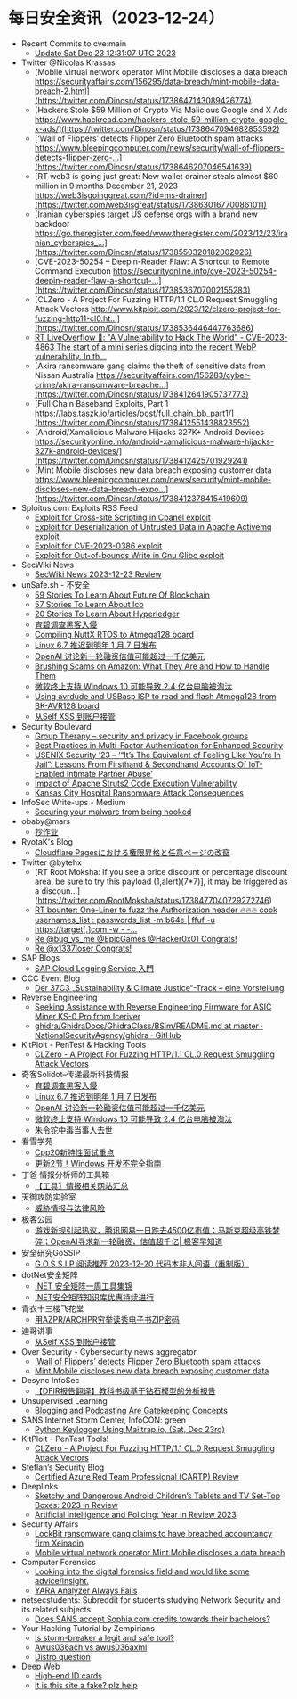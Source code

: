 # 每日安全资讯（2023-12-24）

- Recent Commits to cve:main
  - [Update Sat Dec 23 12:31:07 UTC 2023](https://github.com/trickest/cve/commit/062d2431e4e0346ae481719baf846137afec7928)
- Twitter @Nicolas Krassas
  - [Mobile virtual network operator Mint Mobile discloses a data breach https://securityaffairs.com/156295/data-breach/mint-mobile-data-breach-2.html](https://twitter.com/Dinosn/status/1738647143089426774)
  - [Hackers Stole $59 Million of Crypto Via Malicious Google and X Ads https://www.hackread.com/hackers-stole-59-million-crypto-google-x-ads/](https://twitter.com/Dinosn/status/1738647094682853592)
  - [‘Wall of Flippers’ detects Flipper Zero Bluetooth spam attacks https://www.bleepingcomputer.com/news/security/wall-of-flippers-detects-flipper-zero-...](https://twitter.com/Dinosn/status/1738646207046541639)
  - [RT web3 is going just great: New wallet drainer steals almost $60 million in 9 months December 21, 2023 https://web3isgoinggreat.com/?id=ms-drainer](https://twitter.com/web3isgreat/status/1738630167700861011)
  - [Iranian cyberspies target US defense orgs with a brand new backdoor https://go.theregister.com/feed/www.theregister.com/2023/12/23/iranian_cyberspies_...](https://twitter.com/Dinosn/status/1738550320182002026)
  - [CVE-2023-50254 – Deepin-Reader Flaw: A Shortcut to Remote Command Execution https://securityonline.info/cve-2023-50254-deepin-reader-flaw-a-shortcut-...](https://twitter.com/Dinosn/status/1738536707002155283)
  - [CLZero - A Project For Fuzzing HTTP/1.1 CL.0 Request Smuggling Attack Vectors http://www.kitploit.com/2023/12/clzero-project-for-fuzzing-http11-cl0.ht...](https://twitter.com/Dinosn/status/1738536446447763686)
  - [RT LiveOverflow 🔴: "A Vulnerability to Hack The World" - CVE-2023-4863 The start of a mini series digging into the recent WebP vulnerability. In th...](https://twitter.com/LiveOverflow/status/1738520896585785394)
  - [Akira ransomware gang claims the theft of sensitive data from Nissan Australia https://securityaffairs.com/156283/cyber-crime/akira-ransomware-breache...](https://twitter.com/Dinosn/status/1738412641905737773)
  - [Full Chain Baseband Exploits, Part 1 https://labs.taszk.io/articles/post/full_chain_bb_part1/](https://twitter.com/Dinosn/status/1738412551438823552)
  - [Android/Xamalicious Malware Hijacks 327K+ Android Devices https://securityonline.info/android-xamalicious-malware-hijacks-327k-android-devices/](https://twitter.com/Dinosn/status/1738412425701929241)
  - [Mint Mobile discloses new data breach exposing customer data https://www.bleepingcomputer.com/news/security/mint-mobile-discloses-new-data-breach-expo...](https://twitter.com/Dinosn/status/1738412378415419609)
- Sploitus.com Exploits RSS Feed
  - [Exploit for Cross-site Scripting in Cpanel exploit](https://sploitus.com/exploit?id=9FBA14F1-9CF4-5B48-BD7A-AC2F6023B63A&utm_source=rss&utm_medium=rss)
  - [Exploit for Deserialization of Untrusted Data in Apache Activemq exploit](https://sploitus.com/exploit?id=F1BA882D-AEE0-5F39-9E04-ED607D5F8DC2&utm_source=rss&utm_medium=rss)
  - [Exploit for CVE-2023-0386 exploit](https://sploitus.com/exploit?id=9CF0371B-70C8-54C9-ADC2-CC825AF48FEB&utm_source=rss&utm_medium=rss)
  - [Exploit for Out-of-bounds Write in Gnu Glibc exploit](https://sploitus.com/exploit?id=16C064EE-3022-51FD-919E-E51F380C2B46&utm_source=rss&utm_medium=rss)
- SecWiki News
  - [SecWiki News 2023-12-23 Review](http://www.sec-wiki.com/?2023-12-23)
- unSafe.sh - 不安全
  - [59 Stories To Learn About Future Of Blockchain](https://buaq.net/go-209474.html)
  - [57 Stories To Learn About Ico](https://buaq.net/go-209475.html)
  - [20 Stories To Learn About Hyperledger](https://buaq.net/go-209476.html)
  - [育碧调查黑客入侵](https://buaq.net/go-209464.html)
  - [Compiling NuttX RTOS to Atmega128 board](https://buaq.net/go-209460.html)
  - [Linux 6.7 推迟到明年 1 月 7 日发布](https://buaq.net/go-209465.html)
  - [OpenAI 讨论新一轮融资估值可能超过一千亿美元](https://buaq.net/go-209466.html)
  - [Brushing Scams on Amazon: What They Are and How to Handle Them](https://buaq.net/go-209477.html)
  - [微软终止支持 Windows 10 可能导致 2.4 亿台电脑被淘汰](https://buaq.net/go-209467.html)
  - [Using avrdude and USBasp ISP to read and flash Atmega128 from BK-AVR128 board](https://buaq.net/go-209446.html)
  - [从Self XSS 到账户接管](https://buaq.net/go-209471.html)
- Security Boulevard
  - [Group Therapy – security and privacy in Facebook groups](https://securityboulevard.com/2023/12/group-therapy-security-and-privacy-in-facebook-groups/)
  - [Best Practices in Multi-Factor Authentication for Enhanced Security](https://securityboulevard.com/2023/12/best-practices-in-multi-factor-authentication-for-enhanced-security/)
  - [USENIX Security ’23 – ‘“It’s The Equivalent of Feeling Like You’re In Jail”: Lessons From Firsthand & Secondhand Accounts Of IoT-Enabled Intimate Partner Abuse’](https://securityboulevard.com/2023/12/usenix-security-23-its-the-equivalent-of-feeling-like-youre-in-jail-lessons-from-firsthand-secondhand-accounts-of-iot-enabled-intimate-pa/)
  - [Impact of Apache Struts2 Code Execution Vulnerability](https://securityboulevard.com/2023/12/impact-of-apache-struts2-code-execution-vulnerability/)
  - [Kansas City Hospital Ransomware Attack Consequences](https://securityboulevard.com/2023/12/kansas-city-hospital-ransomware-attack-consequences/)
- InfoSec Write-ups - Medium
  - [Securing your malware from being hooked](https://infosecwriteups.com/securing-your-malware-from-being-hooked-a995f25531f7?source=rss----7b722bfd1b8d---4)
- obaby@mars
  - [抄作业](https://h4ck.org.cn/2023/12/14852)
- RyotaK's Blog
  - [Cloudflare Pagesにおける権限昇格と任意ページの改竄](https://blog.ryotak.net/post/cloudflare-pages-privesc-and-page-tampering/)
- Twitter @bytehx
  - [RT Root Moksha: If you see a price discount or percentage discount area, be sure to try this payload (1,alert)(7*7)], it may be triggered as a discoun...](https://twitter.com/RootMoksha/status/1738477040729272746)
  - [RT bounter: One-Liner to fuzz the Authorization header 🔥🔥🔥 cook usernames_list : passwords_list -m b64e | ffuf -u https://target[.]com -w - -...](https://twitter.com/_bughunter/status/1738470492841844893)
  - [Re @bug_vs_me @EpicGames @Hacker0x01 Congrats!](https://twitter.com/bytehx343/status/1738210865172685070)
  - [Re @x1337loser Congrats!](https://twitter.com/bytehx343/status/1738426047400738921)
- SAP Blogs
  - [SAP Cloud Logging Service 入門](https://blogs.sap.com/2023/12/23/btp-cloud-logging-getting-start-ja/)
- CCC Event Blog
  - [Der 37C3 „Sustainability & Climate Justice“-Track – eine Vorstellung](https://events.ccc.de/2023/12/23/37c3-sustainability-and-climate-justive-track-team/)
- Reverse Engineering
  - [Seeking Assistance with Reverse Engineering Firmware for ASIC Miner KS-0 Pro from Iceriver](https://www.reddit.com/r/ReverseEngineering/comments/18p9a3u/seeking_assistance_with_reverse_engineering/)
  - [ghidra/GhidraDocs/GhidraClass/BSim/README.md at master · NationalSecurityAgency/ghidra · GitHub](https://www.reddit.com/r/ReverseEngineering/comments/18p2a76/ghidraghidradocsghidraclassbsimreadmemd_at_master/)
- KitPloit - PenTest &amp; Hacking Tools
  - [CLZero - A Project For Fuzzing HTTP/1.1 CL.0 Request Smuggling Attack Vectors](http://www.kitploit.com/2023/12/clzero-project-for-fuzzing-http11-cl0.html)
- 奇客Solidot–传递最新科技情报
  - [育碧调查黑客入侵](https://www.solidot.org/story?sid=76963)
  - [Linux 6.7 推迟到明年 1 月 7 日发布](https://www.solidot.org/story?sid=76962)
  - [OpenAI 讨论新一轮融资估值可能超过一千亿美元](https://www.solidot.org/story?sid=76961)
  - [微软终止支持 Windows 10 可能导致 2.4 亿台电脑被淘汰](https://www.solidot.org/story?sid=76960)
  - [朱令铊中毒当事人去世](https://www.solidot.org/story?sid=76959)
- 看雪学苑
  - [Cpp20新特性面试重点](https://mp.weixin.qq.com/s?__biz=MjM5NTc2MDYxMw==&mid=2458532502&idx=1&sn=b9cabbc8ec341ffd4c8aeda8985f6706&chksm=b18d0a1c86fa830af223b4845a65c09bfebe060303ccb66fe9ee6ec1696be9dc8b7b8d35eddb&scene=58&subscene=0#rd)
  - [更新2节！Windows 开发不完全指南](https://mp.weixin.qq.com/s?__biz=MjM5NTc2MDYxMw==&mid=2458532502&idx=2&sn=deacf0164d6c366ab6e029e65d59b28e&chksm=b18d0a1c86fa830a46948ec939db92ad34047df22bbcfa73f06c810d9733548c8af614a3ebc2&scene=58&subscene=0#rd)
- 丁爸 情报分析师的工具箱
  - [【工具】情报相关网站汇总](https://mp.weixin.qq.com/s?__biz=MzI2MTE0NTE3Mw==&mid=2651141194&idx=1&sn=fe6ee0e9e687f98753880cfe86c3b24a&chksm=f1af4370c6d8ca6662e8bcb015922008d11e31c57e1b8562b118c2261b1f457f5630718f5d93&scene=58&subscene=0#rd)
- 天御攻防实验室
  - [威胁情报与法律风险](https://mp.weixin.qq.com/s?__biz=MzU0MzgyMzM2Nw==&mid=2247485255&idx=1&sn=4741292f5812f27cd7b330bd8b3a5ce7&chksm=fb04c42fcc734d39856fa2f37d2bff6142bcc335980203c4e2f8cd7618cdffe1425f87f529dc&scene=58&subscene=0#rd)
- 极客公园
  - [游戏新规引起热议，腾讯网易一日跌去4500亿市值；马斯克超级高铁梦碎；OpenAI寻求新一轮融资，估值超千亿| 极客早知道](https://mp.weixin.qq.com/s?__biz=MTMwNDMwODQ0MQ==&mid=2653028384&idx=1&sn=2d17e8f6b2076a571ac658ca9a22a456&chksm=7e577d964920f480e6ac0332b453b08cf65511765b6ab400dda535ba2968b87f5719e7b64021&scene=58&subscene=0#rd)
- 安全研究GoSSIP
  - [G.O.S.S.I.P 阅读推荐 2023-12-20 代码本非人间语（重制版）](https://mp.weixin.qq.com/s?__biz=Mzg5ODUxMzg0Ng==&mid=2247497012&idx=1&sn=9507c02886454e5a11a65409d356225e&chksm=c063dbedf71452fb4a38ce96b2f20777718993dadbbcb750c644bb7cb9f668d2ee70d88f9096&scene=58&subscene=0#rd)
- dotNet安全矩阵
  - [.NET 安全矩阵一周工具集锦](https://mp.weixin.qq.com/s?__biz=MzUyOTc3NTQ5MA==&mid=2247489955&idx=1&sn=a6dc581a7c0b4169e2db4eecf7dee3ac&chksm=fa5ab74ecd2d3e588277534f09af5fea8af7d1cf2d8ba465bcebd0dd7637052ff89d5a09fdf2&scene=58&subscene=0#rd)
  - [.NET安全矩阵知识库优惠持续进行](https://mp.weixin.qq.com/s?__biz=MzUyOTc3NTQ5MA==&mid=2247489955&idx=2&sn=d2284fdb4162d5c4749cbe91d0132588&chksm=fa5ab74ecd2d3e58c9bf7c1d6192f081b95a6a370fd139c677d9ab77165e7556eca242d2993f&scene=58&subscene=0#rd)
- 青衣十三楼飞花堂
  - [用AZPR/ARCHPR穷举读秀电子书ZIP密码](https://mp.weixin.qq.com/s?__biz=MzUzMjQyMDE3Ng==&mid=2247487028&idx=1&sn=b4ed2e3fae39a311e9000594d244d38a&chksm=fab2cd0bcdc5441d7dd0b0bd53ff6c55bd37dc142e6d53fefdd6b94820047f3b9fa4992886d7&scene=58&subscene=0#rd)
- 迪哥讲事
  - [从Self XSS 到账户接管](https://mp.weixin.qq.com/s?__biz=MzIzMTIzNTM0MA==&mid=2247493105&idx=1&sn=f1402a8b18d4cc097ab91cae05d1e0e4&chksm=e8a5ef92dfd266843b6de1682b54b32be7392b4a493df396485e9a7fe8d411b1800257547668&scene=58&subscene=0#rd)
- Over Security - Cybersecurity news aggregator
  - [‘Wall of Flippers’ detects Flipper Zero Bluetooth spam attacks](https://www.bleepingcomputer.com/news/security/wall-of-flippers-detects-flipper-zero-bluetooth-spam-attacks/)
  - [Mint Mobile discloses new data breach exposing customer data](https://www.bleepingcomputer.com/news/security/mint-mobile-discloses-new-data-breach-exposing-customer-data/)
- Desync InfoSec
  - [【DFIR报告翻译】教科书级基于钻石模型的分析报告](https://mp.weixin.qq.com/s?__biz=MzkzMDE3ODc1Mw==&mid=2247487237&idx=1&sn=b9e05c8f8bb672a61c702188bf979454&chksm=c27f7cabf508f5bd8e58bd221db1f570cb5dbf543fc953c8f3b27419e20da0261b80d0799600&scene=58&subscene=0#rd)
- Unsupervised Learning
  - [Blogging and Podcasting Are Gatekeeping Concepts](https://danielmiessler.com/p/blogging-podcasting-gatekeeping-concepts)
- SANS Internet Storm Center, InfoCON: green
  - [Python Keylogger Using Mailtrap.io, (Sat, Dec 23rd)](https://isc.sans.edu/diary/rss/30512)
- KitPloit - PenTest Tools!
  - [CLZero - A Project For Fuzzing HTTP/1.1 CL.0 Request Smuggling Attack Vectors](http://www.kitploit.com/2023/12/clzero-project-for-fuzzing-http11-cl0.html)
- Steflan’s Security Blog
  - [Certified Azure Red Team Professional (CARTP) Review](https://steflan-security.com/certified-red-team-professional-cartp-review/?utm_source=rss&utm_medium=rss&utm_campaign=certified-red-team-professional-cartp-review)
- Deeplinks
  - [Sketchy and Dangerous Android Children’s Tablets and TV Set-Top Boxes: 2023 in Review](https://www.eff.org/deeplinks/2023/12/sketchy-and-dangerous-android-childrens-tablets-and-tv-set-top-boxes-2023-review)
  - [Artificial Intelligence and Policing: Year in Review 2023](https://www.eff.org/deeplinks/2023/12/artificial-intelligence-and-policing-year-review-2023)
- Security Affairs
  - [LockBit ransomware gang claims to have breached accountancy firm Xeinadin](https://securityaffairs.com/156303/cyber-crime/lockbit-gang-xeinadin.html)
  - [Mobile virtual network operator Mint Mobile discloses a data breach](https://securityaffairs.com/156295/data-breach/mint-mobile-data-breach-2.html)
- Computer Forensics
  - [Looking into the digital forensics field and would like some advice/insight.](https://www.reddit.com/r/computerforensics/comments/18pdf7x/looking_into_the_digital_forensics_field_and/)
  - [YARA Analyzer Always Fails](https://www.reddit.com/r/computerforensics/comments/18p0799/yara_analyzer_always_fails/)
- netsecstudents: Subreddit for students studying Network Security and its related subjects
  - [Does SANS accept Sophia.com credits towards their bachelors?](https://www.reddit.com/r/netsecstudents/comments/18pac2q/does_sans_accept_sophiacom_credits_towards_their/)
- Your Hacking Tutorial by Zempirians
  - [Is storm-breaker a legit and safe tool?](https://www.reddit.com/r/HowToHack/comments/18p1hyo/is_stormbreaker_a_legit_and_safe_tool/)
  - [Awus036ach vs awus036axml](https://www.reddit.com/r/HowToHack/comments/18p2oaj/awus036ach_vs_awus036axml/)
  - [Distro question](https://www.reddit.com/r/HowToHack/comments/18p2joo/distro_question/)
- Deep Web
  - [High-end ID cards](https://www.reddit.com/r/deepweb/comments/18ped5c/highend_id_cards/)
  - [it is this site a fake? plz help](https://www.reddit.com/r/deepweb/comments/18p1zcc/it_is_this_site_a_fake_plz_help/)
